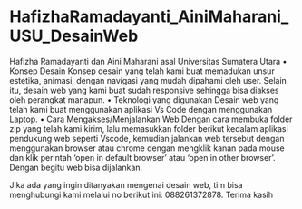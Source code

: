 # HafizhaRamadayanti_AiniMaharani_USU_DesainWeb
Hafizha Ramadayanti dan Aini Maharani asal Universitas Sumatera Utara
•	Konsep Desain
Konsep desain yang telah kami buat memadukan unsur estetika, animasi, dengan navigasi yang mudah dipahami oleh user. Selain itu, desain web yang kami buat sudah responsive sehingga bisa diakses oleh perangkat manapun.
•	Teknologi yang digunakan
Desain web yang telah kami buat menggunakan aplikasi Vs Code dengan menggunakan Laptop.
•	Cara Mengakses/Menjalankan Web
Dengan cara membuka folder zip yang telah kami kirim, lalu memasukkan folder berikut kedalam aplikasi pendukung web seperti Vscode, kemudian jalankan web tersebut dengan menggunakan browser atau chrome dengan mengklik kanan pada mouse dan klik perintah ‘open in default browser’ atau ‘open in other browser’. Dengan begitu web bisa dijalankan.

Jika ada yang ingin ditanyakan mengenai desain web, tim bisa menghubungi kami melalui no berikut ini: 088261372878.
Terima kasih
